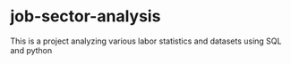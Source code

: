 # job-sector-analysis
This is a project analyzing various labor statistics and datasets using SQL and python 
